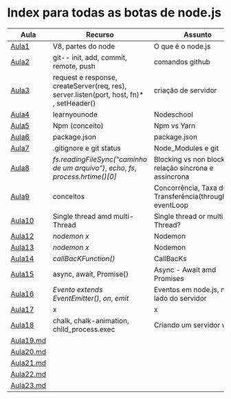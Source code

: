 # Index para todas as botas de node.js

| **Aula**                         | **Recurso**                                                                              | **Assunto**                                                |
| -------------------------------- | ---------------------------------------------------------------------------------------- | ---------------------------------------------------------- |
| [Aula1](./selection1/Aula1.md)   | V8, partes do node                                                                       | O que é o node.js                                          |
| [Aula2](./selection1/Aula2.md)   | git-- init, add, commit, remote, push                                                    | comandos github                                            |
| [Aula3](./selection1/Aula3.md)   | request e response, createServer(req, res), server.listen(port, host, fn)* , setHeader() | criação de servidor                                        |
| [Aula4](./selection1/Aula4.md)   | learnyounode                                                                             | Nodeschool                                                 |
| [Aula5](./selection1/Aula5.md)   | Npm (conceito)                                                                           | Npm vs Yarn                                                |
| [Aula6](./selection1/Aula6.md)   | package.json                                                                             | package.json                                               |
| [Aula7](./selection1/Aula7.md)   | .gitignore e git status                                                                  | Node_Modules e git                                         |
| [Aula8](./selection1/Aula8.md)   | *fs.readingFileSync("caminho de um arquivo")*, *echo*, *fs*, *process.hrtime()[0]*       | Blocking vs non blocking, relação síncrona e assíncrona    |
| [Aula9](./selection1/Aula9.md)   | conceitos                                                                                | Concorrência, Taxa de Transferência(throughput), eventLoop |
| [Aula10](./selection1/Aula10.md) | Single thread amd multi-Thread                                                           | Single thread or multi-Thread?                             |
| [Aula12](./selection2/Aula12.md) | *nodemon x*| Nodemon |
| [Aula13](./selection2/Aula13.md) | *nodemon x*| Nodemon |
| [Aula14](./selection2/Aula14.md) | *callBacKFunction()*                                                                     | CallBacKs                                                  |
| [Aula15](./selection2/Aula15.md) | async, await, Promise()                                                                  | Async - Await amd Promises                                 |
| [Aula16](./selection2/Aula16.md) | *Evento extends EventEmitter()*, *on*, *emit*                                            | Eventos em node.js, no lado do servidor                    |
| [Aula17](./selection2/Aula17.md) | x                                                                                        | x                                                          |
| [Aula18](./selection2/Aula18.md) | chalk, chalk-animation, child_process.exec                                               | Criando um servidor web                                    |
|[Aula19.md](./selection2/Aula19.md)|||
|[Aula20.md](./selection2/Aula20.md)|||
|[Aula21.md](./selection2/Aula21.md)|||
|[Aula22.md](./selection2/Aula22.md)|||
|[Aula23.md](./selection2/Aula23.md)|||
